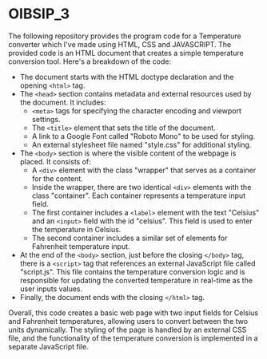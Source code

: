 # OIBSIP_3
The following repository provides the program code for a Temperature converter  which I've made using HTML, CSS and JAVASCRIPT.
The provided code is an HTML document that creates a simple temperature conversion tool. Here's a breakdown of the code:

- The document starts with the HTML doctype declaration and the opening `<html>` tag.
- The `<head>` section contains metadata and external resources used by the document. It includes:
  - `<meta>` tags for specifying the character encoding and viewport settings.
  - The `<title>` element that sets the title of the document.
  - A link to a Google Font called "Roboto Mono" to be used for styling.
  - An external stylesheet file named "style.css" for additional styling.
- The `<body>` section is where the visible content of the webpage is placed. It consists of:
  - A `<div>` element with the class "wrapper" that serves as a container for the content.
  - Inside the wrapper, there are two identical `<div>` elements with the class "container". Each container represents a temperature input field.
  - The first container includes a `<label>` element with the text "Celsius" and an `<input>` field with the id "celsius". This field is used to enter the temperature in Celsius.
  - The second container includes a similar set of elements for Fahrenheit temperature input.
- At the end of the `<body>` section, just before the closing `</body>` tag, there is a `<script>` tag that references an external JavaScript file called "script.js". This file contains the temperature conversion logic and is responsible for updating the converted temperature in real-time as the user inputs values.
- Finally, the document ends with the closing `</html>` tag.

Overall, this code creates a basic web page with two input fields for Celsius and Fahrenheit temperatures, allowing users to convert between the two units dynamically. The styling of the page is handled by an external CSS file, and the functionality of the temperature conversion is implemented in a separate JavaScript file.
